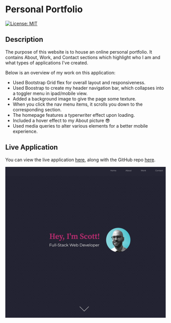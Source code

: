 # Personal Portfolio
[![License: MIT](https://img.shields.io/badge/License-MIT-blue.svg)](https://opensource.org/licenses/MIT)


## Description

The purpose of this website is to house an online personal portfolio. It contains About, Work, and Contact sections which highlight who I am and what types of applications I've created.

Below is an overview of my work on this application:

* Used Bootstrap Grid flex for overall layout and responsiveness.
* Used Boostrap to create my header navigation bar, which collapses into a toggler menu in ipad/mobile view.
* Added a background image to give the page some texture.
* When you click the nav menu items, it scrolls you down to the corresponding section.
* The homepage features a typerwriter effect upon loading.
* Included a hover effect to my About picture 😎
* Used media queries to alter various elements for a better mobile experience.

## Live Application

You can view the live application [here](https://mrpancakes.github.io/portfolio/), along with the GitHub repo [here](https://github.com/mrpancakes/portfolio).

![Portfolio Preview](./images/page-preview.png)



